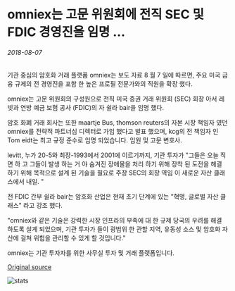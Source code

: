 # omniex는 고문 위원회에 전직 SEC 및 FDIC 경영진을 임명 ...

###### 2018-08-07

기관 중심의 암호화 거래 플랫폼 omniex는 보도 자료 8 월 7 일에 따르면, 주요 미국 금융 규제의 전 경영진을 포함 한 높은 프로필 전문가와의 직원을 확장 했다.

omniex는 고문 위원회의 구성원으로 전직 미국 증권 거래 위원회 (SEC) 회장 아서 레 빗과 연방 예금 보험 공사 (FDIC)의 자 쉴라 bair을 임명 했다.

암호 화폐 거래 회사는 또한 maartje Bus, thomson reuters의 자본 시장 책임자 였던 omniex를 전략적 파트너십 디렉터로 가입 했다고 발표 했으며, kcg의 전 책임자 인 Tom eidt는 최고 규정 준수로 임명 되었습니다. 임원 및 고문 변호사.

levitt, 누가 20-5와 최장-1993에서 2001에 이르기까지, 기관 투자가 "그들은 오늘 직면 하 고 그들이 발생 하는 거 야 숨겨진 장애물을 처리 하기 위해 장착 된 도전을 해결 하기 위해 목적으로 설계 된 기술을 필요로 주장 SEC의 회장 역임 이 새로운 자산 클래스에서 내일. "

전 FDIC 간부 쉴라 bair는 암호화 산업은 현재 초기 단계에 있는 "혁명, 글로벌 자산 클래스" 라고 강조 했다.

"omniex와 같은 기술은 강력한 시장 인프라의 부족에 대 한 규제 당국의 우려를 해결 하도록 설계 되었으며, 기관 투자가 들이 광범위 한 관할 지역, 유동성 소스 및 암호화 자산에 걸쳐 위험을 관리할 수 있게 할 것입니다."

omniex는 기관 투자자를 위한 사무실 투자 및 거래 플랫폼입니다.

[Original source](https://cointelegraph.com/news/omniex-appoints-former-sec-and-fdic-execs-to-board-of-advisors)

![stats](https://c.statcounter.com/11760860/0/a89fa40b/1/ "stats")